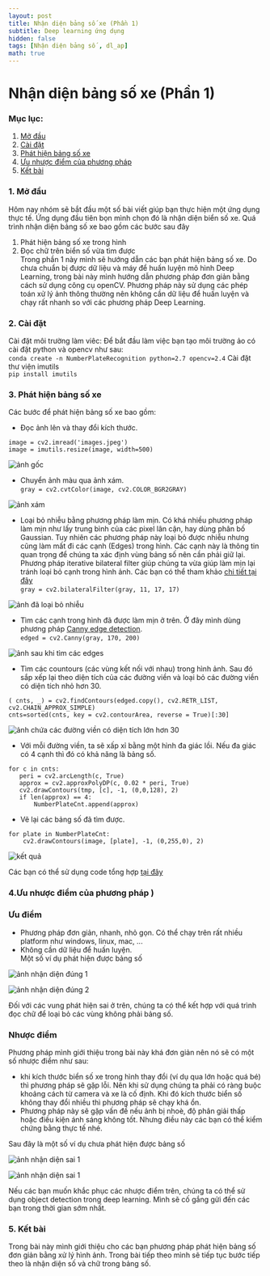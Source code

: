 ```yaml
---
layout: post
title: Nhận diện bảng số xe (Phần 1)
subtitle: Deep learning ứng dụng
hidden: false
tags: [Nhận diện bảng số , dl_ap]
math: true
---
```


# Nhận diện bảng số xe (Phần 1)
### Mục lục:
1. [Mở đầu](#intro)
2. [Cài đặt](#install )
3. [Phát hiện bảng số xe](#method )
4. [Ưu nhược điểm của phương pháp ](#limitation)
5. [Kết bài](#conclusion)


### 1. Mở đầu <a name="intro"></a>
Hôm nay nhóm sẽ bắt đầu một số bài viết giúp bạn thực hiện một ứng dụng thực tế. Ứng dụng đầu tiên bọn mình chọn đó là nhận diện biển số xe. Quá trình nhận diện bảng số xe bao gồm các bước sau đây  
1. Phát hiện bảng số xe trong hình  
2. Đọc chữ trên biển số vừa tìm được  
Trong phần 1 này mình sẽ hướng dẫn các bạn phát hiện bảng số xe. Do chưa chuẩn bị được dữ liệu và máy để huấn luyện mô hình 
Deep Learning, trong bài này mình hướng dẫn phương pháp đơn giản bằng cách sử dụng công cụ openCV. Phương pháp này sử dụng các phép toán xử lý ảnh thông thường nên không cần dữ liệu để huấn luyện và chạy rất nhanh so với các phương pháp Deep Learning.  

### 2. Cài đặt <a name="install"></a>
Cài đặt môi trường làm viêc: Để bắt đầu làm việc bạn tạo môi trường ảo có cài đặt python và opencv như sau:  
```conda create -n NumberPlateRecognition python=2.7 opencv=2.4```
Cài đặt thư viện imutils  
```pip install imutils```  
### 3. Phát hiện bảng số xe <a name="method"></a>
Các bước để phát hiện bảng số xe bao gồm:  
+ Đọc ảnh lên và thay đổi kích thước.  
```
image = cv2.imread('images.jpeg')
image = imutils.resize(image, width=500)
```  

![ảnh gốc](/img/20180706/images.jpeg)

+ Chuyển ảnh màu qua ảnh xám.  
```gray = cv2.cvtColor(image, cv2.COLOR_BGR2GRAY)```  

![ảnh xám](/img/20180706/image_gray.jpeg)  

+ Loại bỏ nhiễu bằng phương pháp làm mịn. Có khá nhiều phương pháp làm mịn như lấy trung bình của các pixel lân cận, hay dùng phân bố Gaussian. Tuy nhiên các phương pháp này loại bỏ được nhiễu nhưng cũng làm mất đi các cạnh (Edges) trong hình. Các cạnh này là thông tin quan trọng để chúng ta xác định vùng bảng số nên cần phải giữ lại. Phương pháp iterative bilateral filter giúp chúng ta vừa giúp làm mịn lại tránh loại bỏ cạnh trong hình ảnh. Các bạn có thể tham khảo [chi tiết tại đây](http://eric-yuan.me/bilateral-filtering/)  
```gray = cv2.bilateralFilter(gray, 11, 17, 17)```

![ảnh đã loại bỏ nhiễu](/img/20180706/image_bilateral.jpeg)  

+ Tìm các cạnh trong hình đã được làm mịn ở trên. Ở đây mình dùng phương pháp [Canny edge detection](https://docs.opencv.org/3.4/da/d22/tutorial_py_canny.html).  
```edged = cv2.Canny(gray, 170, 200)```  

![ảnh sau khi tìm các edges](/img/20180706/image_cany.jpeg)  

+ Tìm các countours (các vùng kết nối với nhau) trong hình ảnh. Sau đó sắp xếp lại theo diện tích của các đường viền và loại bỏ các đường viền có diện tích nhỏ hơn 30.   

```
( cnts, _) = cv2.findContours(edged.copy(), cv2.RETR_LIST, cv2.CHAIN_APPROX_SIMPLE) 
cnts=sorted(cnts, key = cv2.contourArea, reverse = True)[:30]
```  

![ảnh chứa các đường viền có diện tích lớn hơn 30](/img/20180706/image_countour.jpeg)  

+ Với mỗi đường viền, ta sẽ xấp xỉ bằng một hình đa giác lồi. Nếu đa giác có 4 cạnh thì đó có khả năng là bảng số.  
```
for c in cnts:
   peri = cv2.arcLength(c, True)
   approx = cv2.approxPolyDP(c, 0.02 * peri, True)
   cv2.drawContours(tmp, [c], -1, (0,0,128), 2)
   if len(approx) == 4:
       NumberPlateCnt.append(approx)
```  

+ Vẽ lại các bảng số đã tìm được.  
```
for plate in NumberPlateCnt:
    cv2.drawContours(image, [plate], -1, (0,255,0), 2)
```  

![kết quả](/img/20180706/image_result.jpeg)  

Các bạn có thể sử dụng code tổng hợp [tại đây](https://github.com/dlapplications/License-Plate-Recognition/blob/master/plateDetection.py)


### 4.Ưu nhược điểm của phương pháp <a name="limitation"></a>)
### Ưu điểm
+ Phương pháp đơn giản, nhanh, nhỏ gọn. Có thể chạy trên rất nhiều platform như windows, linux, mac, ...  
+ Không cần dữ liệu để huấn luyện.  
Một số ví dụ phát hiện được bảng số

![ảnh nhận diện đúng 1](/img/20180706/OK1.jpeg)   

![ảnh  nhận diện đúng 2](/img/20180706/Ok2.jpeg)  

Đối với các vung phát hiện sai ở trên, chúng ta có thể kết hợp với quá trình đọc chữ để loại bỏ các vùng không phải bảng số.


### Nhược điểm
Phương pháp mình giới thiệu trong bài này khá đơn giản nên nó sẽ có một số nhược điểm như sau:
+ khi kích thước biển số xe trong hình thay đổi (ví dụ qua lớn hoặc quá bé) thì phương pháp sẽ gặp lỗi. Nên khi sử dụng chúng ta phải có ràng buộc khoảng cách từ camera và xe là cố định. Khi đó kích thước biển số không thay đổi nhiều thì phương pháp sẽ chạy khá ổn.  
+ Phương pháp này sẽ gặp vấn đề nếu ảnh bị nhoè, độ phân giải thấp hoặc điều kiện ánh sáng không tốt. Nhưng điều này các bạn có thể kiểm chứng bằng thực tế nhé.  

Sau đây là một số ví dụ chưa phát hiện được bảng số


![ảnh nhận diện sai 1](/img/20180706/Error1.jpeg)   

![ảnh nhận diện sai 1](/img/20180706/Error2.jpeg)  

Nếu các bạn muốn khắc phục các nhược điểm trên, chúng ta có thể sử dụng object detection trong deep learning. Mình sẽ cố gắng gửi đến các bạn trong thời gian sớm nhất.

### 5. Kết bài <a name="conclusion"></a>
Trong bài này mình giới thiệu cho các bạn phương pháp phát hiện bảng số đơn giản bằng xử lý hình ảnh. Trong bài tiếp theo mình sẽ tiếp tục bước tiếp theo là nhận diện số và chữ trong bảng số.  




